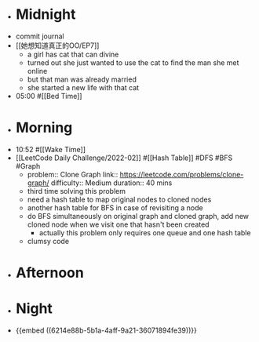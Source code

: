 - # Midnight
- commit journal
- [[她想知道真正的OO/EP7]]
	- a girl has cat that can divine
	- turned out she just wanted to use the cat to find the man she met online
	- but that man was already married
	- she started a new life with that cat
- 05:00 #[[Bed Time]]
- # Morning
- 10:52 #[[Wake Time]]
- [[LeetCode Daily Challenge/2022-02]] #[[Hash Table]] #DFS #BFS #Graph
	- problem:: Clone Graph
	  link:: https://leetcode.com/problems/clone-graph/
	  difficulty:: Medium
	  duration:: 40 mins
	- third time solving this problem
	- need a hash table to map original nodes to cloned nodes
	- another hash table for BFS in case of revisiting a node
	- do BFS simultaneously on original graph and cloned graph, add new cloned node when we visit one that hasn't been created
		- actually this problem only requires one queue and one hash table
	- clumsy code
- # Afternoon
- # Night
- {{embed ((6214e88b-5b1a-4aff-9a21-36071894fe39))}}